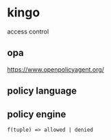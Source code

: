 # kingo
access control

## opa
https://www.openpolicyagent.org/

## policy language

## policy engine
`f(tuple) => allowed | denied`
